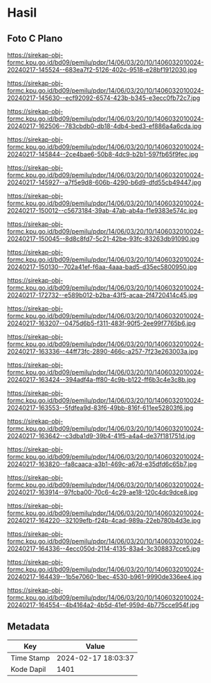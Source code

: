 # Hasil

## Foto C Plano

https://sirekap-obj-formc.kpu.go.id/bd09/pemilu/pdpr/14/06/03/20/10/1406032010024-20240217-145524--683ea7f2-5126-402c-9518-e28bf1912030.jpg

https://sirekap-obj-formc.kpu.go.id/bd09/pemilu/pdpr/14/06/03/20/10/1406032010024-20240217-145630--ecf92092-6574-423b-b345-e3ecc0fb72c7.jpg

https://sirekap-obj-formc.kpu.go.id/bd09/pemilu/pdpr/14/06/03/20/10/1406032010024-20240217-162506--783cbdb0-db18-4db4-bed3-ef886a4a6cda.jpg

https://sirekap-obj-formc.kpu.go.id/bd09/pemilu/pdpr/14/06/03/20/10/1406032010024-20240217-145844--2ce4bae6-50b8-4dc9-b2b1-597fb65f9fec.jpg

https://sirekap-obj-formc.kpu.go.id/bd09/pemilu/pdpr/14/06/03/20/10/1406032010024-20240217-145927--a7f5e9d8-606b-4290-b6d9-dfd55cb49447.jpg

https://sirekap-obj-formc.kpu.go.id/bd09/pemilu/pdpr/14/06/03/20/10/1406032010024-20240217-150012--c5673184-39ab-47ab-ab4a-f1e9383e574c.jpg

https://sirekap-obj-formc.kpu.go.id/bd09/pemilu/pdpr/14/06/03/20/10/1406032010024-20240217-150045--8d8c8fd7-5c21-42be-93fc-83263db91090.jpg

https://sirekap-obj-formc.kpu.go.id/bd09/pemilu/pdpr/14/06/03/20/10/1406032010024-20240217-150130--702a41ef-f6aa-4aaa-bad5-d35ec5800950.jpg

https://sirekap-obj-formc.kpu.go.id/bd09/pemilu/pdpr/14/06/03/20/10/1406032010024-20240217-172732--e589b012-b2ba-43f5-acaa-2f4720414c45.jpg

https://sirekap-obj-formc.kpu.go.id/bd09/pemilu/pdpr/14/06/03/20/10/1406032010024-20240217-163207--0475d6b5-f311-483f-90f5-2ee99f7765b6.jpg

https://sirekap-obj-formc.kpu.go.id/bd09/pemilu/pdpr/14/06/03/20/10/1406032010024-20240217-163336--44ff73fc-2890-466c-a257-7f23e263003a.jpg

https://sirekap-obj-formc.kpu.go.id/bd09/pemilu/pdpr/14/06/03/20/10/1406032010024-20240217-163424--394adf4a-ff80-4c9b-b122-ff6b3c4e3c8b.jpg

https://sirekap-obj-formc.kpu.go.id/bd09/pemilu/pdpr/14/06/03/20/10/1406032010024-20240217-163553--5fdfea9d-83f6-49bb-816f-611ee52803f6.jpg

https://sirekap-obj-formc.kpu.go.id/bd09/pemilu/pdpr/14/06/03/20/10/1406032010024-20240217-163642--c3dba1d9-39b4-41f5-a4a4-de37f181751d.jpg

https://sirekap-obj-formc.kpu.go.id/bd09/pemilu/pdpr/14/06/03/20/10/1406032010024-20240217-163820--fa8caaca-a3b1-469c-a67d-e35dfd6c65b7.jpg

https://sirekap-obj-formc.kpu.go.id/bd09/pemilu/pdpr/14/06/03/20/10/1406032010024-20240217-163914--97fcba00-70c6-4c29-ae18-120c4dc9dce8.jpg

https://sirekap-obj-formc.kpu.go.id/bd09/pemilu/pdpr/14/06/03/20/10/1406032010024-20240217-164220--32109efb-f24b-4cad-989a-22eb780b4d3e.jpg

https://sirekap-obj-formc.kpu.go.id/bd09/pemilu/pdpr/14/06/03/20/10/1406032010024-20240217-164336--4ecc050d-2114-4135-83a4-3c308837cce5.jpg

https://sirekap-obj-formc.kpu.go.id/bd09/pemilu/pdpr/14/06/03/20/10/1406032010024-20240217-164439--1b5e7060-1bec-4530-b961-9990de336ee4.jpg

https://sirekap-obj-formc.kpu.go.id/bd09/pemilu/pdpr/14/06/03/20/10/1406032010024-20240217-164554--4b4164a2-4b5d-41ef-959d-4b775cce954f.jpg


## Metadata

| Key        | Value               |
| ---------- | ------------------- |
| Time Stamp | 2024-02-17 18:03:37 |
| Kode Dapil | 1401                |



